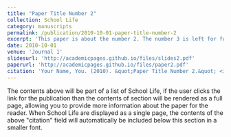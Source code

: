 ```yaml
---
title: "Paper Title Number 2"
collection: School Life
category: manuscripts
permalink: /publication/2010-10-01-paper-title-number-2
excerpt: 'This paper is about the number 2. The number 3 is left for future work.'
date: 2010-10-01
venue: 'Journal 1'
slidesurl: 'http://academicpages.github.io/files/slides2.pdf'
paperurl: 'http://academicpages.github.io/files/paper2.pdf'
citation: 'Your Name, You. (2010). &quot;Paper Title Number 2.&quot; <i>Journal 1</i>. 1(2).'
---
```


The contents above will be part of a list of School Life, if the user clicks the link for the publication than the contents of section will be rendered as a full page, allowing you to provide more information about the paper for the reader. When School Life are displayed as a single page, the contents of the above "citation" field will automatically be included below this section in a smaller font.